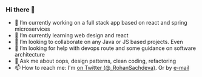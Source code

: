 ### Hi there 👋


- 🔭 I’m currently working on a full stack app based on react and spring microservices
- 🌱 I’m currently learning web design and react
- 👯 I’m looking to collaborate on any Java or JS based projects. Even 
- 🤔 I’m looking for help with devops route and some guidance on software architecture
- 💬 Ask me about oops, design patterns, clean coding, refactoring
- 📫 How to reach me: I'm [on Twitter (@_RohanSachdeva)](http://twitter.com/_RohanSachdeva). Or by [e-mail](mailto:rohan.sachdeva1990@gmail.com)

<!--
**rohansachdeva1990/rohansachdeva1990** is a ✨ _special_ ✨ repository because its `README.md` (this file) appears on your GitHub profile.

Here are some ideas to get you started:

- 🔭 I’m currently working on ...
- 🌱 I’m currently learning ...
- 👯 I’m looking to collaborate on ...
- 🤔 I’m looking for help with ...
- 💬 Ask me about ...
- 📫 How to reach me: ...
- 😄 Pronouns: ...
- ⚡ Fun fact: ...
-->
